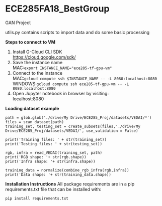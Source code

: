 # ECE285FA18_BestGroup
GAN Project

utils.py contains scripts to import data and do some basic processing

**Steps to connect to VM** <br>
1. Install G-Cloud CLI SDK <br>
https://cloud.google.com/sdk/ <br>
2. Save the instance name<br>
MAC:```export INSTANCE_NAME="ece285-tf-gpu-vm"``` <br>
3. Connect to the instance <br>
MAC:```gcloud compute ssh $INSTANCE_NAME -- -L 8080:localhost:8080``` <br>
WINDOWS:```gcloud compute ssh ece285-tf-gpu-vm -- -L 8080:localhost:8080``` <br>
4. Open Jupyter notebook in browser by visiting:<br>
localhost:8080 <br>



**Loading dataset example**
```
path = glob.glob('./drive/My Drive/ECE285_Proj/datasets/VEDAI/*')
files = scan_dataset(path)
training_set, testing_set = create_subsets(files,'./drive/My Drive/ECE285_Proj/datasets/VEDAI/', use_validation = False)

print('Training files: ' + str(training_set))
print('Testing files: ' + str(testing_set))

rgb, infra = read_VEDAI(training_set, path)
print('RGB shape: '+ str(rgb.shape))
print('Infra shape: '+ str(infra.shape))

training_data = normalize(combine_rgb_infra(rgb,infra))
print('Data shape: '+ str(training_data.shape))
```
**Installation Instructions**
All package requirements are in a pip requirements.txt file that can be installed with:
```
pip install requirements.txt
```
